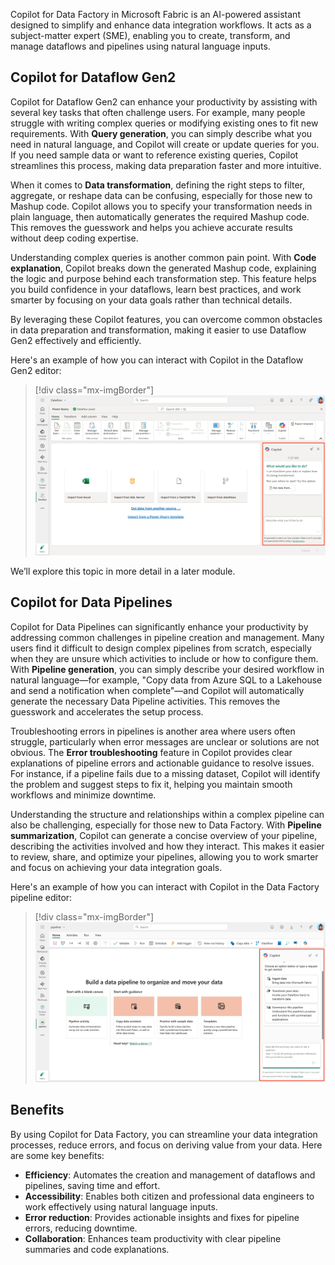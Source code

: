 Copilot for Data Factory in Microsoft Fabric is an AI-powered assistant designed to simplify and enhance data integration workflows. It acts as a subject-matter expert (SME), enabling you to create, transform, and manage dataflows and pipelines using natural language inputs.

## Copilot for Dataflow Gen2

Copilot for Dataflow Gen2 can enhance your productivity by assisting with several key tasks that often challenge users. For example, many people struggle with writing complex queries or modifying existing ones to fit new requirements. With **Query generation**, you can simply describe what you need in natural language, and Copilot will create or update queries for you. If you need sample data or want to reference existing queries, Copilot streamlines this process, making data preparation faster and more intuitive.

When it comes to **Data transformation**, defining the right steps to filter, aggregate, or reshape data can be confusing, especially for those new to Mashup code. Copilot allows you to specify your transformation needs in plain language, then automatically generates the required Mashup code. This removes the guesswork and helps you achieve accurate results without deep coding expertise.

Understanding complex queries is another common pain point. With **Code explanation**, Copilot breaks down the generated Mashup code, explaining the logic and purpose behind each transformation step. This feature helps you build confidence in your dataflows, learn best practices, and work smarter by focusing on your data goals rather than technical details.

By leveraging these Copilot features, you can overcome common obstacles in data preparation and transformation, making it easier to use Dataflow Gen2 effectively and efficiently.

Here's an example of how you can interact with Copilot in the Dataflow Gen2 editor: 

> [!div class="mx-imgBorder"]
> [![Screenshot of copilot in a Fabric Dataflow Gen2.](../media/copilot-dataflow-gen2.png)](../media/copilot-dataflow-gen2.png#lightbox)

We’ll explore this topic in more detail in a later module.

## Copilot for Data Pipelines

Copilot for Data Pipelines can significantly enhance your productivity by addressing common challenges in pipeline creation and management. Many users find it difficult to design complex pipelines from scratch, especially when they are unsure which activities to include or how to configure them. With **Pipeline generation**, you can simply describe your desired workflow in natural language—for example, "Copy data from Azure SQL to a Lakehouse and send a notification when complete"—and Copilot will automatically generate the necessary Data Pipeline activities. This removes the guesswork and accelerates the setup process.

Troubleshooting errors in pipelines is another area where users often struggle, particularly when error messages are unclear or solutions are not obvious. The **Error troubleshooting** feature in Copilot provides clear explanations of pipeline errors and actionable guidance to resolve issues. For instance, if a pipeline fails due to a missing dataset, Copilot will identify the problem and suggest steps to fix it, helping you maintain smooth workflows and minimize downtime.

Understanding the structure and relationships within a complex pipeline can also be challenging, especially for those new to Data Factory. With **Pipeline summarization**, Copilot can generate a concise overview of your pipeline, describing the activities involved and how they interact. This makes it easier to review, share, and optimize your pipelines, allowing you to work smarter and focus on achieving your data integration goals.

Here's an example of how you can interact with Copilot in the Data Factory pipeline editor:

> [!div class="mx-imgBorder"]
> [![Screenshot of copilot in a Fabric Pipeline.](../media/copilot-data-pipeline.png)](../media/copilot-data-pipeline.png#lightbox)

## Benefits

By using Copilot for Data Factory, you can streamline your data integration processes, reduce errors, and focus on deriving value from your data. Here are some key benefits:

- **Efficiency**: Automates the creation and management of dataflows and pipelines, saving time and effort.  
- **Accessibility**: Enables both citizen and professional data engineers to work effectively using natural language inputs.  
- **Error reduction**: Provides actionable insights and fixes for pipeline errors, reducing downtime.  
- **Collaboration**: Enhances team productivity with clear pipeline summaries and code explanations.